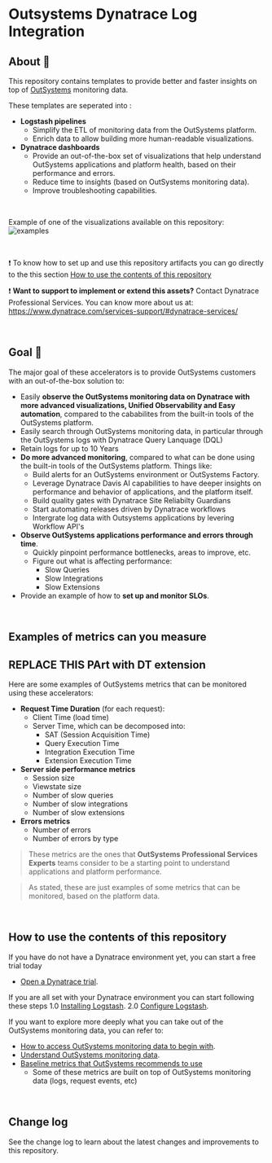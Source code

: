 # Outsystems Dynatrace Log Integration

## About 📑
This repository contains templates to provide better and faster insights on top of [OutSystems](https://www.outsystems.com/) monitoring data.

These templates are seperated into :
- **Logstash pipelines**
    - Simplify the ETL of monitoring data from the OutSystems platform.
    - Enrich data to allow building more human-readable visualizations.
- **Dynatrace dashboards**
    - Provide an out-of-the-box set of visualizations that help understand OutSystems applications and platform health, based on their performance and errors.
    - Reduce time to insights (based on OutSystems monitoring data).
    - Improve troubleshooting capabilities.

<br>

Example of one of the visualizations available on this repository:
![examples](Dashboards/images/)

<br>

:exclamation: To know how to set up and use this repository artifacts you can go directly to the this section [How to use the contents of this repository](#how-to-use-the-contents-of-this-repository)

:exclamation: **Want to support to implement or extend this assets?**
Contact Dynatrace Professional Services. You can know more about us at:
https://www.dynatrace.com/services-support/#dynatrace-services/ 
  
<br>

## Goal 🎯
The major goal of these accelerators is to provide OutSystems customers with an out-of-the-box solution to:
- Easily **observe the OutSystems monitoring data on Dynatrace with more advanced visualizations, Unified Observability and Easy automation**, compared to the cababilites from the built-in tools of the OutSystems platform.
- Easily search through OutSystems monitoring data, in particular through the OutSystems logs with Dynatrace Query Lanquage (DQL)
- Retain logs for up to 10 Years
- **Do more advanced monitoring**, compared to what can be done using the built-in tools of the OutSystems platform. Things like:
    - Build alerts for an OutSystems environment or OutSystems Factory.
    - Leverage Dynatrace Davis AI capabilities to have deeper insights on performance and behavior of applications, and the platform itself.
    - Build quality gates with Dynatrace Site Reliabilty Guardians
    - Start automating releases driven by Dynatrace workflows
    - Intergrate log data with Outsystems applications by levering Workflow API's
- **Observe OutSystems applications performance and errors through time**.
    - Quickly pinpoint performance bottlenecks, areas to improve, etc.
    - Figure out what is affecting performance:
        - Slow Queries
        - Slow Integrations
        - Slow Extensions
- Provide an example of how to **set up and monitor SLOs**.

<br> 

## Examples of metrics can you measure

## REPLACE THIS PArt with DT extension

Here are some examples of OutSystems metrics that can be monitored using these accelerators:
- **Request Time Duration** (for each request):
    - Client Time (load time)
    - Server Time, which can be decomposed into:
        - SAT (Session Acquisition Time)
        - Query Execution Time
        - Integration Execution Time
        - Extension Execution Time
- **Server side performance metrics**
    - Session size
    - Viewstate size
    - Number of slow queries
    - Number of slow integrations
    - Number of slow extensions
- **Errors metrics**
    - Number of errors
    - Number of errors by type

> These metrics are the ones that **OutSystems Professional Services Experts** teams consider to be a starting point to understand applications and platform performance.

> As stated, these are just examples of some metrics that can be monitored, based on the platform data.

<br>

## How to use the contents of this repository
If you have do not have a Dynatrace environment yet, you can start a free trial today
- [Open a Dynatrace trial](https://www.dynatrace.com/trial).

If you are all set with your Dynatrace environment you can start following these steps
1.0 [Installing Logstash](data_extraction/README.md).
2.0 [Configure Logstash](data_extraction/Logstash/README.md).


If you want to explore more deeply what you can take out of the OutSystems monitoring data, you can refer to:
- [How to access OutSystems monitoring data to begin with](docs/Access-Monitoring-Data.md).
- [Understand OutSystems monitoring data](docs/Monitoring-Data.md).
- [Baseline metrics that OutSystems recommends to use](https://docs.google.com/spreadsheets/d/1tWQMsnxKUEGjk7-UrdKUu4X5U1koqo_M__wiigtt7g4/edit?usp=sharing)
  - Some of these metrics are built on top of OutSystems monitoring data (logs, request events, etc)

<br>


## Change log
See the change log to learn about the latest changes and improvements to this repository.
